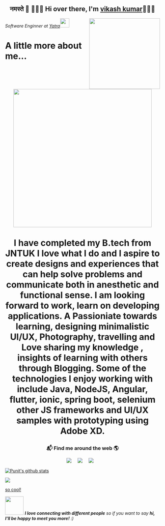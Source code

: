 <h2 align='center'> नमस्ते 🙏 🙋🏻‍♂️ Hi over there, I'm <a href="https://facebook.com/vikashraj.aryaray">vikash kumar</a>🧑🏻‍💻</h2>
<img align='right' src="https://media.giphy.com/media/ZVik7pBtu9dNS/giphy.gif" width="230">
<p><em>Software Enginner at <a href="https://www.yatra.com/">Yatra</a><img src="https://media.giphy.com/media/WUlplcMpOCEmTGBtBW/giphy.gif" width="30"> 
</em></p>
<h1>A little more about me...<h1>   
<p align="center">
  <br><img src="https://github.com/punitkmryh/punitkmryh/blob/master/Developer.gif" width="450px"><br><br>
  I have completed my B.tech from JNTUK I love what I do and I aspire to create designs and experiences that can help solve problems and communicate both in anesthetic and functional sense. I am looking forward to work, learn on developing applications. A Passioniate towards learning, designing minimalistic UI/UX, Photography, travelling and Love sharing my knowledge , insights of learning with others through Blogging. Some of the technologies I enjoy working with include Java, NodeJS, Angular, flutter, ionic, spring boot, selenium other JS frameworks and UI/UX samples with prototyping using Adobe XD. 
</p>
<h3  align='center'>📬 Find me around the web 🌎 </h3>
<p align='center'>
  <a href="https://medium.com/@vikash"><img src="https://img.shields.io/badge/medium-%231DA1F2.svg?&style=for-the-badge&logo=medium&logoColor=white" /></a>&nbsp;&nbsp;&nbsp;&nbsp;
  <a href="https://www.linkedin.com/in/vikash5a7/"><img src="https://img.shields.io/badge/linkedin-%230077B5.svg?&style=for-the-badge&logo=linkedin&logoColor=white" /></a>&nbsp;&nbsp;&nbsp;&nbsp;
  <a href="mailto:vikashkumargupta5a7@gmail.com?subject=Olá%20Punit"><img src="https://img.shields.io/badge/gmail-%23D14836.svg?&style=for-the-badge&logo=gmail&logoColor=white" /></a>&nbsp;&nbsp;&nbsp;&nbsp;
</p>


[![Punit's github stats](https://github-readme-stats.vercel.app/api?username=vikash5a7)](https://github.com/vikash5a7)



<img src="https://github.com/punitkmryh/punitkmryh/blob/master/wave.svg" /> 

[ so cool!](https://github.com/vikash5a7/vikash5a7/blob/master/wave.svg )



<img src="https://media.giphy.com/media/LnQjpWaON8nhr21vNW/giphy.gif" width="60"> <em><b>I love connecting with different people</b> so if you want to say <b>hi, I'll be happy to meet you more!</b> :)</em>
